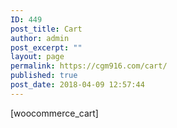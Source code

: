 ```yaml
---
ID: 449
post_title: Cart
author: admin
post_excerpt: ""
layout: page
permalink: https://cgm916.com/cart/
published: true
post_date: 2018-04-09 12:57:44
---
```

[woocommerce_cart]